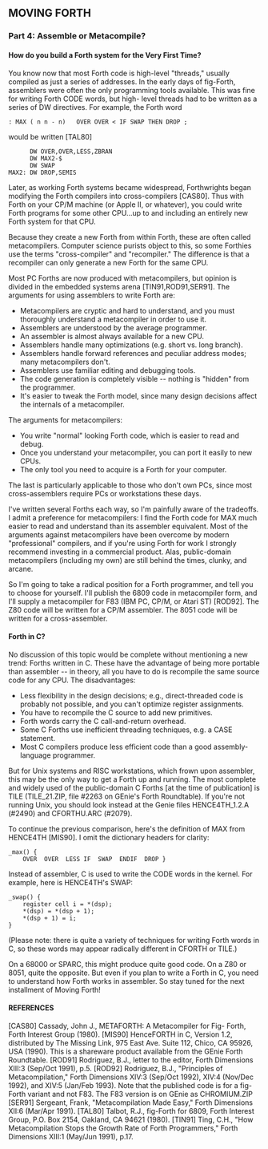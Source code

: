 ## MOVING FORTH
### Part 4: Assemble or Metacompile?

#### How do you build a Forth system for the Very First Time?

You know now that most Forth code is high-level "threads," usually compiled as just a series of addresses. In the early days of fig-Forth, assemblers were often the only programming tools available. This was fine for writing Forth CODE words, but high- level threads had to be written as a series of DW directives. For example, the Forth word

``` 
: MAX ( n n - n)   OVER OVER < IF SWAP THEN DROP ;
```
would be written [TAL80]
```
      DW OVER,OVER,LESS,ZBRAN
      DW MAX2-$
      DW SWAP
MAX2: DW DROP,SEMIS
```
Later, as working Forth systems became widespread, Forthwrights began modifying the Forth compilers into cross-compilers [CAS80]. Thus with Forth on your CP/M machine (or Apple II, or whatever), you could write Forth programs for some other CPU...up to and including an entirely new Forth system for that CPU.

Because they create a new Forth from within Forth, these are often called metacompilers. Computer science purists object to this, so some Forthies use the terms "cross-compiler" and "recompiler." The difference is that a recompiler can only generate a new Forth for the same CPU.

Most PC Forths are now produced with metacompilers, but opinion is divided in the embedded systems arena [TIN91,ROD91,SER91]. The arguments for using assemblers to write Forth are:

* Metacompilers are cryptic and hard to understand, and you must thoroughly understand a metacompiler in order to use it.
* Assemblers are understood by the average programmer.
* An assembler is almost always available for a new CPU.
* Assemblers handle many optimizations (e.g. short vs. long branch).
* Assemblers handle forward references and peculiar address modes; many metacompilers don't.
* Assemblers use familiar editing and debugging tools.
* The code generation is completely visible -- nothing is "hidden" from the programmer.
* It's easier to tweak the Forth model, since many design decisions affect the internals of a metacompiler.

The arguments for metacompilers:

* You write "normal" looking Forth code, which is easier to read and debug.
* Once you understand your metacompiler, you can port it easily to new CPUs.
* The only tool you need to acquire is a Forth for your computer.

The last is particularly applicable to those who don't own PCs, since most cross-assemblers require PCs or workstations these days.

I've written several Forths each way, so I'm painfully aware of the tradeoffs. I admit a preference for metacompilers: I find the Forth code for MAX much easier to read and understand than its assembler equivalent. Most of the arguments against metacompilers have been overcome by modern "professional" compilers, and if you're using Forth for work I strongly recommend investing in a commercial product. Alas, public-domain metacompilers (including my own) are still behind the times, clunky, and arcane.

So I'm going to take a radical position for a Forth programmer, and tell you to choose for yourself. I'll publish the 6809 code in metacompiler form, and I'll supply a metacompiler for F83 (IBM PC, CP/M, or Atari ST) [ROD92]. The Z80 code will be written for a CP/M assembler. The 8051 code will be written for a cross-assembler.

#### Forth in C?

No discussion of this topic would be complete without mentioning a new trend: Forths written in C. These have the advantage of being more portable than assembler -- in theory, all you have to do is recompile the same source code for any CPU. The disadvantages:

* Less flexibility in the design decisions; e.g., direct-threaded code is probably not possible, and you can't optimize register assignments.
* You have to recompile the C source to add new primitives.
* Forth words carry the C call-and-return overhead.
* Some C Forths use inefficient threading techniques, e.g. a CASE statement.
* Most C compilers produce less efficient code than a good assembly-language programmer.

But for Unix systems and RISC workstations, which frown upon assembler, this may be the only way to get a Forth up and running. The most complete and widely used of the public-domain C Forths [at the time of publication] is TILE (TILE_21.ZIP, file #2263 on GEnie's Forth Roundtable). If you're not running Unix, you should look instead at the Genie files HENCE4TH_1.2.A (#2490) and CFORTHU.ARC (#2079).

To continue the previous comparison, here's the definition of MAX from HENCE4TH [MIS90]. I omit the dictionary headers for clarity:
```
_max() { 
    OVER  OVER  LESS IF  SWAP  ENDIF  DROP }
```
Instead of assembler, C is used to write the CODE words in the kernel. For example, here is HENCE4TH's SWAP:
```
_swap() { 
    register cell i = *(dsp);
    *(dsp) = *(dsp + 1);
    *(dsp + 1) = i;
}
```
(Please note: there is quite a variety of techniques for writing Forth words in C, so these words may appear radically different in CFORTH or TILE.)

On a 68000 or SPARC, this might produce quite good code. On a Z80 or 8051, quite the opposite. But even if you plan to write a Forth in C, you need to understand how Forth works in assembler. So stay tuned for the next installment of Moving Forth!

#### REFERENCES

[CAS80] Cassady, John J., METAFORTH: A Metacompiler for Fig- Forth, Forth Interest Group (1980).
[MIS90] HenceFORTH in C, Version 1.2, distributed by The Missing Link, 975 East Ave. Suite 112, Chico, CA 95926, USA (1990). This is a shareware product available from the GEnie Forth Roundtable.
[ROD91] Rodriguez, B.J., letter to the editor, Forth Dimensions XIII:3 (Sep/Oct 1991), p.5.
[ROD92] Rodriguez, B.J., "Principles of Metacompilation," Forth Dimensions XIV:3 (Sep/Oct 1992), XIV:4 (Nov/Dec 1992), and XIV:5 (Jan/Feb 1993). Note that the published code is for a fig-Forth variant and not F83. The F83 version is on GEnie as CHROMIUM.ZIP
[SER91] Sergeant, Frank, "Metacompilation Made Easy," Forth Dimensions XII:6 (Mar/Apr 1991).
[TAL80] Talbot, R.J., fig-Forth for 6809, Forth Interest Group, P.O. Box 2154, Oakland, CA 94621 (1980).
[TIN91] Ting, C.H., "How Metacompilation Stops the Growth Rate of Forth Programmers," Forth Dimensions XIII:1 (May/Jun 1991), p.17.